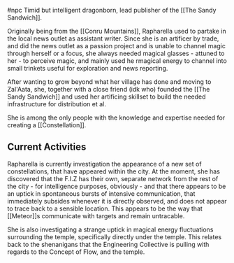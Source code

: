 #npc 
Timid but intelligent dragonborn, lead publisher of the [[The Sandy Sandwich]].

Originally being from the [[Conru Mountains]], Rapharella used to partake in the local news outlet as assistant writer. Since she is an artificer by trade, and did the news outlet as a passion project and is unable to channel magic through herself or a focus, she always needed magical glasses - attuned to her - to perceive magic, and mainly used he rmagical energy to channel into small trinkets useful for exploration and news reporting.

After wanting to grow beyond what her village has done and moving to Zal'Aata, she, together with a close friend (idk who) founded the [[The Sandy Sandwich]] and used her artificing skillset to build the needed infrastructure for distribution et al.

She is among the only people with the knowledge and expertise needed for creating a [[Constellation]].

## Current Activities
Rapharella is currently investigation the appearance of a new set of constellations, that have appeared within the city. At the moment, she has discovered that the F.I.Z has their own, separate network from the rest of the city - for intelligence purposes, obviously - and that there appears to be an uptick in spontaneous bursts of intensive communication, that immediately subsides whenever it is directly observed, and does not appear to trace back to a sensible location. This appears to be the way that [[Meteor]]s communicate with targets and remain untracable.

She is also investigating a strange uptick in magical energy fluctuations surrounding the temple, specifically directly under the temple. This relates back to the shenanigans that the Engineering Collective is pulling with regards to the Concept of Flow, and the temple.